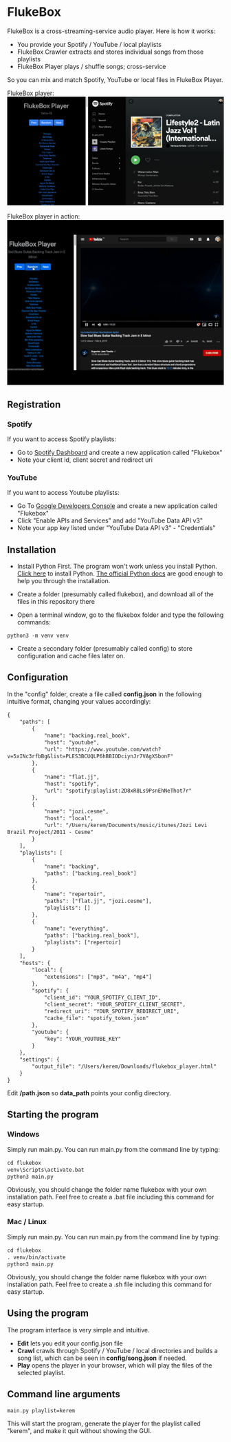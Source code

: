 # FlukeBox

FlukeBox is a cross-streaming-service audio player. Here is how it works:
- You provide your Spotify / YouTube / local playlists
- FlukeBox Crawler extracts and stores individual songs from those playlists
- FlukeBox Player plays / shuffle songs; cross-service

So you can mix and match Spotify, YouTube or local files in FlukeBox Player.

FlukeBox player:
![Screenshot](screenshot.png)

FlukeBox player in action:
![Screenshot](screenshot.gif)

## Registration

### Spotify

If you want to access Spotify playlists:
- Go to [Spotify Dashboard](https://developer.spotify.com/dashboard/applications) and create a new application called "Flukebox"
- Note your client id, client secret and redirect uri

### YouTube

If you want to access Youtube playlists:
- Go To [Google Developers Console](https://console.developers.google.com) and create a new application called "Flukebox"
- Click "Enable APIs and Services" and add "YouTube Data API v3"
- Note your app key listed under "YouTube Data API v3" - "Credentials"

## Installation

- Install Python First. The program won't work unless you install Python.  [Click here](https://www.python.org/downloads/mac-osx/) to install Python. [The official Python docs](https://docs.python.org/3/using/mac.html) are good enough to help you through the installation.

- Create a folder (presumably called flukebox), and download all of the files in this repository there

- Open a terminal window, go to the flukebox folder and type the following commands:

```
python3 -m venv venv
```

- Create a secondary folder (presumably called config) to store configuration and cache files later on.

## Configuration

In the "config" folder, create a file called **config.json** in the following intuitive format, changing your values accordingly:

```
{
    "paths": [
        {
            "name": "backing.real_book",
            "host": "youtube",
            "url": "https://www.youtube.com/watch?v=5xINc3rfbBg&list=PLES3BCUQLP6hBBIODciynJr7VAgXSbonF"
        },
        {
            "name": "flat.jj",
            "host": "spotify",
            "url": "spotify:playlist:2D8xR8Ls9PsnEhNeThot7r"
        },
        {
            "name": "jozi.cesme",
            "host": "local",
            "url": "/Users/kerem/Documents/music/itunes/Jozi Levi Brazil Project/2011 - Cesme"
        }
    ],
    "playlists": [
        {
            "name": "backing",
            "paths": ["backing.real_book"]
        },
        {
            "name": "repertoir",
            "paths": ["flat.jj", "jozi.cesme"],
            "playlists": []
        },
        {
            "name": "everything",
            "paths": ["backing.real_book"],
            "playlists": ["repertoir]
        }
    ],
    "hosts": {
        "local": {
            "extensions": ["mp3", "m4a", "mp4"]
        },
        "spotify": {
            "client_id": "YOUR_SPOTIFY_CLIENT_ID",
            "client_secret": "YOUR_SPOTIFY_CLIENT_SECRET",
            "redirect_uri": "YOUR_SPOTIFY_REDIRECT_URI",
            "cache_file": "spotify_token.json"
        },
        "youtube": {
            "key": "YOUR_YOUTUBE_KEY"
        }
    },
    "settings": {
        "output_file": "/Users/kerem/Downloads/flukebox_player.html"
    }
}
```

Edit **/path.json** so **data_path** points your config directory.

## Starting the program

### Windows

Simply run main.py. You can run main.py from the command line by typing:

```
cd flukebox
venv\Scripts\activate.bat
python3 main.py
```

Obviously, you should change the folder name flukebox with your own installation path. Feel free to create a .bat file including this command for easy startup.

### Mac / Linux

Simply run main.py. You can run main.py from the command line by typing:

```
cd flukebox
. venv/bin/activate
python3 main.py
```

Obviously, you should change the folder name flukebox with your own installation path. Feel free to create a .sh file including this command for easy startup.

## Using the program

The program interface is very simple and intuitive.
- **Edit** lets you edit your config.json file
- **Crawl** crawls through Spotify / YouTube / local directories and builds a song list, which can be seen in **config/song.json** if needed.
- **Play** opens the player in your browser, which will play the files of the selected playlist.

## Command line arguments
```
main.py playlist=kerem
```

This will start the program, generate the player for the playlist called "kerem", and make it quit without showing the GUI.